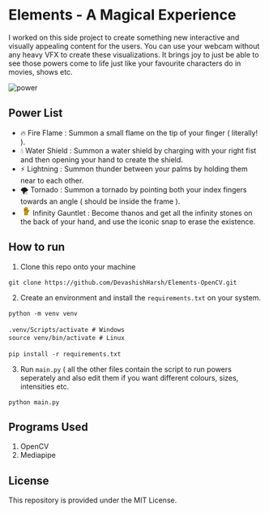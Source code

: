 # Elements - A Magical Experience
I worked on this side project to create something new interactive and visually appealing content for the users. You can use your webcam without any heavy VFX to create these visualizations. It brings joy to just be able to see those powers come to life just like your favourite characters do in movies, shows etc. 

![power](emote/powers.gif)

## Power List
- 🔥 Fire Flame : Summon a small flame on the tip of your finger ( literally! ).
- 💧 Water Shield : Summon a water shield by charging with your right fist and then opening your hand to create the shield.
- ⚡ Lightning : Summon thunder between your palms by holding them near to each other.
- 🌪️ Tornado : Summon a tornado by pointing both your index fingers towards an angle ( should be inside the frame ).
- <img src="emote/infinity_gauntlet.png" alt="Infinity Gauntlet" width="20"> Infinity Gauntlet : Become thanos and get all the infinity stones on the back of your hand, and use the iconic snap to erase the existence.

## How to run
1. Clone this repo onto your machine
```
git clone https://github.com/DevashishHarsh/Elements-OpenCV.git
```

2. Create an environment and install the `requirements.txt`  on your system.
```
python -m venv venv

.venv/Scripts/activate # Windows
source venv/bin/activate # Linux

pip install -r requirements.txt

```

3. Run `main.py` ( all the other files contain the script to run powers seperately and also edit them if you want different colours, sizes, intensities etc.
```
python main.py
```

## Programs Used
1. OpenCV
2. Mediapipe

## License
This repository is provided under the MIT License.
